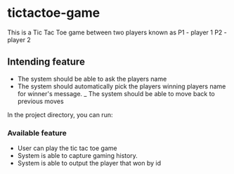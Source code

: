 # tictactoe-game

This is a Tic Tac Toe game between two players known as 
P1 - player 1
P2 - player 2



## Intending feature
- The system should be able to ask the players name
- The system should automatically pick the players winning players name for winner's message.
_ The system should be able to move back to previous moves


In the project directory, you can run:

### Available feature
- User can play the tic tac toe game
- System is able to capture gaming history.
- System is able to output the player that won by id


